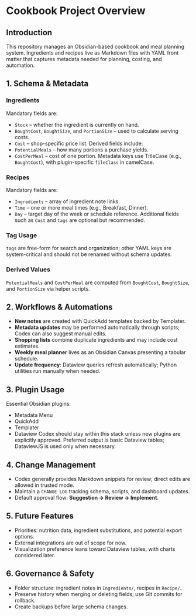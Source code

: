 # Cookbook Project Overview

## Introduction
This repository manages an Obsidian-based cookbook and meal planning system. Ingredients and recipes live as Markdown files with YAML front matter that captures metadata needed for planning, costing, and automation.

## 1. Schema & Metadata
### Ingredients
Mandatory fields are:
- `Stock` – whether the ingredient is currently on hand.
- `BoughtCost`, `BoughtSize`, and `PortionSize` – used to calculate serving costs.
- `Cost` – shop-specific price list.
Derived fields include:
- `PotentialMeals` – how many portions a purchase yields.
- `CostPerMeal` – cost of one portion.
Metadata keys use TitleCase (e.g., `BoughtCost`), with plugin-specific `fileClass` in camelCase.

### Recipes
Mandatory fields are:
- `Ingredients` – array of ingredient note links.
- `Time` – one or more meal times (e.g., Breakfast, Dinner).
- `Day` – target day of the week or schedule reference.
Additional fields such as `Cost` and `tags` are optional but recommended.

### Tag Usage
`tags` are free-form for search and organization; other YAML keys are system-critical and should not be renamed without schema updates.

### Derived Values
`PotentialMeals` and `CostPerMeal` are computed from `BoughtCost`, `BoughtSize`, and `PortionSize` via helper scripts.

## 2. Workflows & Automations
- **New notes** are created with QuickAdd templates backed by Templater.
- **Metadata updates** may be performed automatically through scripts; Codex can also suggest manual edits.
- **Shopping lists** combine duplicate ingredients and may include cost estimates.
- **Weekly meal planner** lives as an Obsidian Canvas presenting a tabular schedule.
- **Update frequency**: Dataview queries refresh automatically; Python utilities run manually when needed.

## 3. Plugin Usage
Essential Obsidian plugins:
- Metadata Menu
- QuickAdd
- Templater
- Dataview
Codex should stay within this stack unless new plugins are explicitly approved. Preferred output is basic Dataview tables; DataviewJS is used only when necessary.

## 4. Change Management
- Codex generally provides Markdown snippets for review; direct edits are allowed in trusted mode.
- Maintain a `CHANGE LOG` tracking schema, scripts, and dashboard updates.
- Default approval flow: **Suggestion → Review → Implement**.

## 5. Future Features
- Priorities: nutrition data, ingredient substitutions, and potential export options.
- External integrations are out of scope for now.
- Visualization preference leans toward Dataview tables, with charts considered later.

## 6. Governance & Safety
- Folder structure: ingredient notes in `Ingredients/`, recipes in `Recipe/`.
- Preserve history when merging or deleting fields; use Git commits for rollback.
- Create backups before large schema changes.


